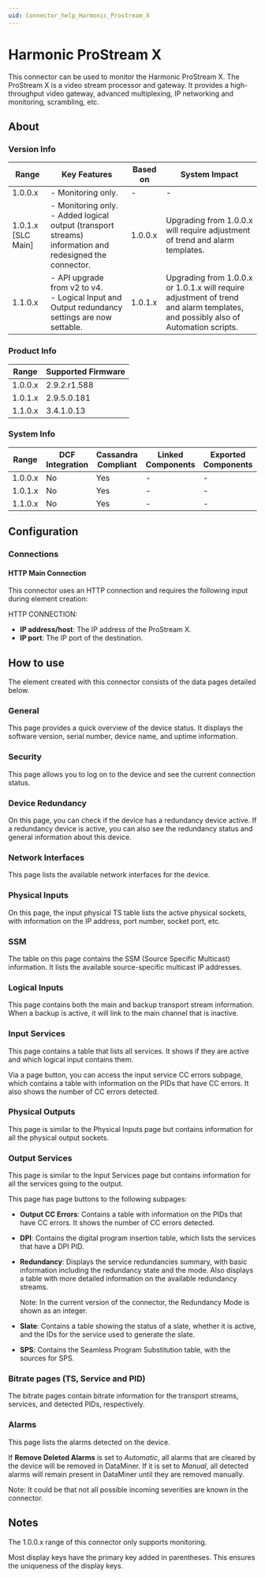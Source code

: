 ```yaml
---
uid: Connector_help_Harmonic_Prostream_X
---
```


# Harmonic ProStream X

This connector can be used to monitor the Harmonic ProStream X. The ProStream X is a video stream processor and gateway. It provides a high-throughput video gateway, advanced multiplexing, IP networking and monitoring, scrambling, etc.

## About

### Version Info

| Range | Key Features | Based on | System Impact |
|--|--|--|--|
| 1.0.0.x | - Monitoring only. | - | - |
| 1.0.1.x [SLC Main] | - Monitoring only. <br>- Added logical output (transport streams) information and redesigned the connector. | 1.0.0.x | Upgrading from 1.0.0.x will require adjustment of trend and alarm templates. |
| 1.1.0.x | - API upgrade from v2 to v4. <br>- Logical Input and Output redundancy settings are now settable. | 1.0.1.x | Upgrading from 1.0.0.x or 1.0.1.x will require adjustment of trend and alarm templates, and possibly also of Automation scripts. |

### Product Info

| Range     | Supported Firmware     |
|-----------|------------------------|
| 1.0.0.x   | 2.9.2.r1.588           |
| 1.0.1.x   | 2.9.5.0.181            |
| 1.1.0.x   | 3.4.1.0.13             |

### System Info

| Range     | DCF Integration     | Cassandra Compliant     | Linked Components     | Exported Components     |
|-----------|---------------------|-------------------------|-----------------------|-------------------------|
| 1.0.0.x   | No                  | Yes                     | -                     | -                       |
| 1.0.1.x   | No                  | Yes                     | -                     | -                       |
| 1.1.0.x   | No                  | Yes                     | -                     | -                       |

## Configuration

### Connections

#### HTTP Main Connection

This connector uses an HTTP connection and requires the following input during element creation:

HTTP CONNECTION:

- **IP address/host**: The IP address of the ProStream X.
- **IP port**: The IP port of the destination.

## How to use

The element created with this connector consists of the data pages detailed below.

### General

This page provides a quick overview of the device status. It displays the software version, serial number, device name, and uptime information.

### Security

This page allows you to log on to the device and see the current connection status.

### Device Redundancy

On this page, you can check if the device has a redundancy device active. If a redundancy device is active, you can also see the redundancy status and general information about this device.

### Network Interfaces

This page lists the available network interfaces for the device.

### Physical Inputs

On this page, the input physical TS table lists the active physical sockets, with information on the IP address, port number, socket port, etc.

### SSM

The table on this page contains the SSM (Source Specific Multicast) information. It lists the available source-specific multicast IP addresses.

### Logical Inputs

This page contains both the main and backup transport stream information. When a backup is active, it will link to the main channel that is inactive.

### Input Services

This page contains a table that lists all services. It shows if they are active and which logical input contains them.

Via a page button, you can access the input service CC errors subpage, which contains a table with information on the PIDs that have CC errors. It also shows the number of CC errors detected.

### Physical Outputs

This page is similar to the Physical Inputs page but contains information for all the physical output sockets.

### Output Services

This page is similar to the Input Services page but contains information for all the services going to the output.

This page has page buttons to the following subpages:

- **Output CC Errors**: Contains a table with information on the PIDs that have CC errors. It shows the number of CC errors detected.

- **DPI**: Contains the digital program insertion table, which lists the services that have a DPI PID.

- **Redundancy**: Displays the service redundancies summary, with basic information including the redundancy state and the mode. Also displays a table with more detailed information on the available redundancy streams.

  Note: In the current version of the connector, the Redundancy Mode is shown as an integer.

- **Slate**: Contains a table showing the status of a slate, whether it is active, and the IDs for the service used to generate the slate.

- **SPS**: Contains the Seamless Program Substitution table, with the sources for SPS.

### Bitrate pages (TS, Service and PID)

The bitrate pages contain bitrate information for the transport streams, services, and detected PIDs, respectively.

### Alarms

This page lists the alarms detected on the device.

If **Remove Deleted Alarms** is set to *Automatic*, all alarms that are cleared by the device will be removed in DataMiner. If it is set to *Manual*, all detected alarms will remain present in DataMiner until they are removed manually.

Note: It could be that not all possible incoming severities are known in the connector.

## Notes

The 1.0.0.x range of this connector only supports monitoring.

Most display keys have the primary key added in parentheses. This ensures the uniqueness of the display keys.
